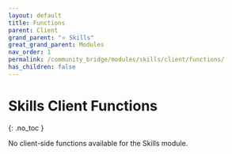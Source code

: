 ```yaml
---
layout: default
title: Functions
parent: Client
grand_parent: "⭐ Skills"
great_grand_parent: Modules
nav_order: 1
permalink: /community_bridge/modules/skills/client/functions/
has_children: false
---
```


# Skills Client Functions
{: .no_toc }

No client-side functions available for the Skills module.
